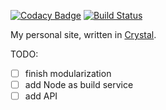 [![Codacy Badge](https://api.codacy.com/project/badge/Grade/87cb11d1771047d59063940b71ea3e3d)](https://www.codacy.com/app/ayazhafiz/crystal-ah?utm_source=github.com&utm_medium=referral&utm_content=ayazhafiz/crystal-ah&utm_campaign=badger)
[![Build Status](https://travis-ci.org/ayazhafiz/crystal-ah.svg?branch=master)](https://travis-ci.org/ayazhafiz/crystal-ah)

My personal site, written in [Crystal](https://crystal-lang.org).

TODO:
- [ ]  finish modularization
- [ ]  add Node as build service
- [ ]  add API